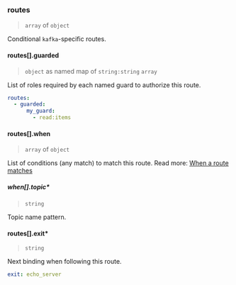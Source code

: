 ### routes

> `array` of `object`

Conditional `kafka`-specific routes.

#### routes[].guarded

> `object` as named map of `string:string` `array`

List of roles required by each named guard to authorize this route.

```yaml
routes:
  - guarded:
      my_guard:
        - read:items
```

#### routes[].when

> `array` of `object`

List of conditions (any match) to match this route.
Read more: [When a route matches](../../../../concepts/bindings.md#when-a-route-matches)

##### when[].topic\*

> `string`

Topic name pattern.

#### routes[].exit\*

> `string`

Next binding when following this route.

```yaml
exit: echo_server
```
